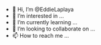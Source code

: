 - 👋 Hi, I’m @EddieLaplaya
- 👀 I’m interested in ...
- 🌱 I’m currently learning ...
- 💞️ I’m looking to collaborate on ...
- 📫 How to reach me ...

<!---
EddieLaplaya/EddieLaplaya is a ✨ special ✨ repository because its `README.md` (this file) appears on your GitHub profile.
You can click the Preview link to take a look at your changes.
--->
